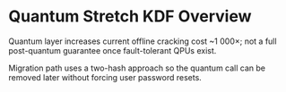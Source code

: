 # Quantum Stretch KDF Overview

Quantum layer increases current offline cracking cost ~1 000×; not a full
post-quantum guarantee once fault-tolerant QPUs exist.

Migration path uses a two-hash approach so the quantum call can be removed later
without forcing user password resets.
